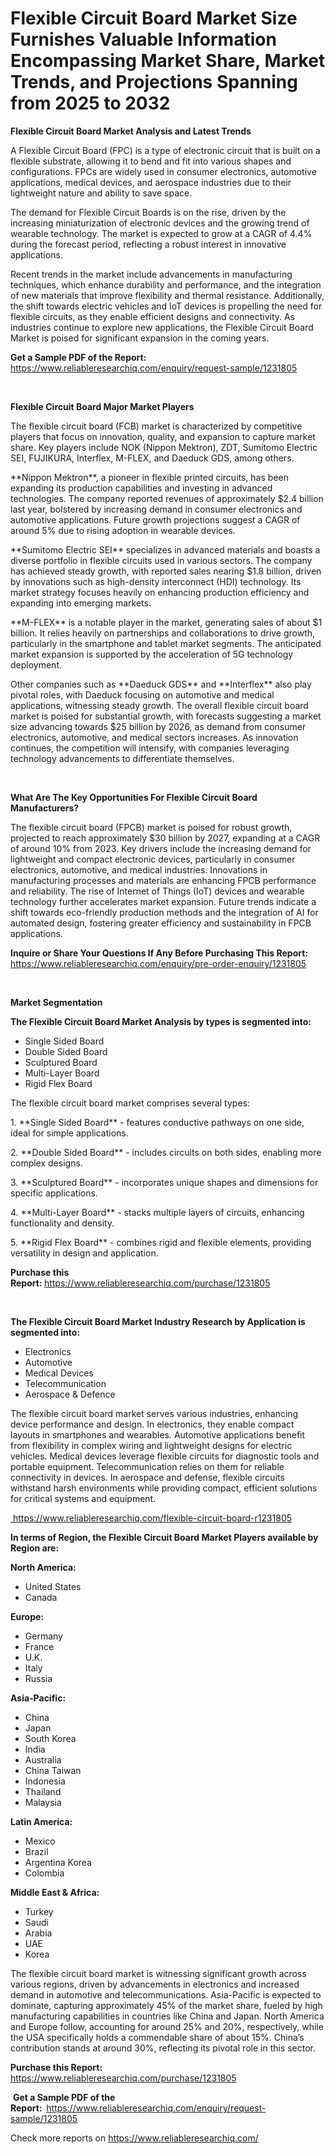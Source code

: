<p><h1>Flexible Circuit Board Market Size Furnishes Valuable Information Encompassing Market Share, Market Trends, and Projections Spanning from 2025 to 2032</h1></p><p><strong>Flexible Circuit Board Market Analysis and Latest Trends</strong></p>
<p><p>A Flexible Circuit Board (FPC) is a type of electronic circuit that is built on a flexible substrate, allowing it to bend and fit into various shapes and configurations. FPCs are widely used in consumer electronics, automotive applications, medical devices, and aerospace industries due to their lightweight nature and ability to save space. </p><p>The demand for Flexible Circuit Boards is on the rise, driven by the increasing miniaturization of electronic devices and the growing trend of wearable technology. The market is expected to grow at a CAGR of 4.4% during the forecast period, reflecting a robust interest in innovative applications. </p><p>Recent trends in the market include advancements in manufacturing techniques, which enhance durability and performance, and the integration of new materials that improve flexibility and thermal resistance. Additionally, the shift towards electric vehicles and IoT devices is propelling the need for flexible circuits, as they enable efficient designs and connectivity. As industries continue to explore new applications, the Flexible Circuit Board Market is poised for significant expansion in the coming years.</p></p>
<p><strong>Get a Sample PDF of the Report:&nbsp;</strong> <a href="https://www.reliableresearchiq.com/enquiry/request-sample/1231805?utm_campaign=1743&utm_medium=2&utm_source=Github&utm_content=ia&utm_term=11022025&utm_id=flexible-circuit-board">https://www.reliableresearchiq.com/enquiry/request-sample/1231805</a></p>
<p>&nbsp;</p>
<p><strong>Flexible Circuit Board Major Market Players</strong></p>
<p><p>The flexible circuit board (FCB) market is characterized by competitive players that focus on innovation, quality, and expansion to capture market share. Key players include NOK (Nippon Mektron), ZDT, Sumitomo Electric SEI, FUJIKURA, Interflex, M-FLEX, and Daeduck GDS, among others.</p><p>**Nippon Mektron**, a pioneer in flexible printed circuits, has been expanding its production capabilities and investing in advanced technologies. The company reported revenues of approximately $2.4 billion last year, bolstered by increasing demand in consumer electronics and automotive applications. Future growth projections suggest a CAGR of around 5% due to rising adoption in wearable devices.</p><p>**Sumitomo Electric SEI** specializes in advanced materials and boasts a diverse portfolio in flexible circuits used in various sectors. The company has achieved steady growth, with reported sales nearing $1.8 billion, driven by innovations such as high-density interconnect (HDI) technology. Its market strategy focuses heavily on enhancing production efficiency and expanding into emerging markets.</p><p>**M-FLEX** is a notable player in the market, generating sales of about $1 billion. It relies heavily on partnerships and collaborations to drive growth, particularly in the smartphone and tablet market segments. The anticipated market expansion is supported by the acceleration of 5G technology deployment.</p><p>Other companies such as **Daeduck GDS** and **Interflex** also play pivotal roles, with Daeduck focusing on automotive and medical applications, witnessing steady growth. The overall flexible circuit board market is poised for substantial growth, with forecasts suggesting a market size advancing towards $25 billion by 2026, as demand from consumer electronics, automotive, and medical sectors increases. As innovation continues, the competition will intensify, with companies leveraging technology advancements to differentiate themselves.</p></p>
<p>&nbsp;</p>
<p><strong>What Are The Key Opportunities For Flexible Circuit Board Manufacturers?</strong></p>
<p><p>The flexible circuit board (FPCB) market is poised for robust growth, projected to reach approximately $30 billion by 2027, expanding at a CAGR of around 10% from 2023. Key drivers include the increasing demand for lightweight and compact electronic devices, particularly in consumer electronics, automotive, and medical industries. Innovations in manufacturing processes and materials are enhancing FPCB performance and reliability. The rise of Internet of Things (IoT) devices and wearable technology further accelerates market expansion. Future trends indicate a shift towards eco-friendly production methods and the integration of AI for automated design, fostering greater efficiency and sustainability in FPCB applications.</p></p>
<p><strong>Inquire or Share Your Questions If Any Before Purchasing This Report:</strong> <a href="https://www.reliableresearchiq.com/enquiry/pre-order-enquiry/1231805?utm_campaign=1743&utm_medium=2&utm_source=Github&utm_content=ia&utm_term=11022025&utm_id=flexible-circuit-board">https://www.reliableresearchiq.com/enquiry/pre-order-enquiry/1231805</a></p>
<p>&nbsp;</p>
<p><strong>Market Segmentation</strong></p>
<p><strong>The Flexible Circuit Board Market Analysis by types is segmented into:</strong></p>
<p><ul><li>Single Sided Board</li><li>Double Sided Board</li><li>Sculptured Board</li><li>Multi-Layer Board</li><li>Rigid Flex Board</li></ul></p>
<p><p>The flexible circuit board market comprises several types: </p><p>1. **Single Sided Board** - features conductive pathways on one side, ideal for simple applications. </p><p>2. **Double Sided Board** - includes circuits on both sides, enabling more complex designs. </p><p>3. **Sculptured Board** - incorporates unique shapes and dimensions for specific applications. </p><p>4. **Multi-Layer Board** - stacks multiple layers of circuits, enhancing functionality and density. </p><p>5. **Rigid Flex Board** - combines rigid and flexible elements, providing versatility in design and application.</p></p>
<p><strong>Purchase this Report:&nbsp;</strong><a href="https://www.reliableresearchiq.com/purchase/1231805?utm_campaign=1743&utm_medium=2&utm_source=Github&utm_content=ia&utm_term=11022025&utm_id=flexible-circuit-board">https://www.reliableresearchiq.com/purchase/1231805</a></p>
<p>&nbsp;</p>
<p><strong>The Flexible Circuit Board Market Industry Research by Application is segmented into:</strong></p>
<p><ul><li>Electronics</li><li>Automotive</li><li>Medical Devices</li><li>Telecommunication</li><li>Aerospace & Defence</li></ul></p>
<p><p>The flexible circuit board market serves various industries, enhancing device performance and design. In electronics, they enable compact layouts in smartphones and wearables. Automotive applications benefit from flexibility in complex wiring and lightweight designs for electric vehicles. Medical devices leverage flexible circuits for diagnostic tools and portable equipment. Telecommunication relies on them for reliable connectivity in devices. In aerospace and defense, flexible circuits withstand harsh environments while providing compact, efficient solutions for critical systems and equipment.</p></p>
<p><a href="https://www.reliableresearchiq.com/flexible-circuit-board-r1231805?utm_campaign=1743&utm_medium=2&utm_source=Github&utm_content=ia&utm_term=11022025&utm_id=flexible-circuit-board">&nbsp;https://www.reliableresearchiq.com/flexible-circuit-board-r1231805</a></p>
<p><strong>In terms of Region, the Flexible Circuit Board Market Players available by Region are:</strong></p>
<p>
    <p> <strong> North America: </strong>
        <ul>
            <li>United States</li>
            <li>Canada</li>
        </ul>
        </p> 
    <p> <strong> Europe: </strong>
        <ul>
            <li>Germany</li>
            <li>France</li>
            <li>U.K.</li>
            <li>Italy</li>
            <li>Russia</li>
        </ul>
        </p> 
    <p> <strong> Asia-Pacific: </strong>
        <ul>
            <li>China</li>
            <li>Japan</li>
            <li>South Korea</li>
            <li>India</li>
            <li>Australia</li>
            <li>China Taiwan</li>
            <li>Indonesia</li>
            <li>Thailand</li>
            <li>Malaysia</li>
        </ul>
        </p> 
    <p> <strong> Latin America: </strong>
        <ul>
            <li>Mexico</li>
            <li>Brazil</li>
            <li>Argentina Korea</li>
            <li>Colombia</li>
        </ul>
        </p> 
    <p> <strong> Middle East & Africa: </strong>
        <ul>
            <li>Turkey</li>
            <li>Saudi</li>
            <li>Arabia</li>
            <li>UAE</li>
            <li>Korea</li>
        </ul>
    </p>
    </p>
<p><p>The flexible circuit board market is witnessing significant growth across various regions, driven by advancements in electronics and increased demand in automotive and telecommunications. Asia-Pacific is expected to dominate, capturing approximately 45% of the market share, fueled by high manufacturing capabilities in countries like China and Japan. North America and Europe follow, accounting for around 25% and 20%, respectively, while the USA specifically holds a commendable share of about 15%. China’s contribution stands at around 30%, reflecting its pivotal role in this sector.</p></p>
<p><strong>Purchase this Report: </strong><a href="https://www.reliableresearchiq.com/purchase/1231805?utm_campaign=1743&utm_medium=2&utm_source=Github&utm_content=ia&utm_term=11022025&utm_id=flexible-circuit-board">https://www.reliableresearchiq.com/purchase/1231805</a></p>
<p>&nbsp;<strong>Get a Sample PDF of the Report:&nbsp;&nbsp;</strong><a href="https://www.reliableresearchiq.com/enquiry/request-sample/1231805?utm_campaign=1743&utm_medium=2&utm_source=Github&utm_content=ia&utm_term=11022025&utm_id=flexible-circuit-board">https://www.reliableresearchiq.com/enquiry/request-sample/1231805</a></p>
<p><strong></strong></p>
<p>Check more reports on <a href="https://www.reliableresearchiq.com/?utm_campaign=1743&utm_medium=2&utm_source=Github&utm_content=ia&utm_term=11022025&utm_id=flexible-circuit-board">https://www.reliableresearchiq.com/</a></p>